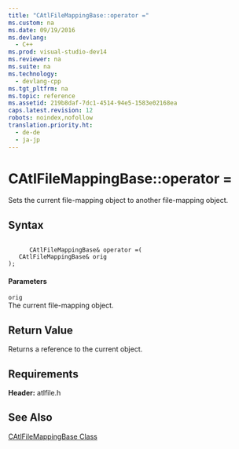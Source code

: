 ```yaml
---
title: "CAtlFileMappingBase::operator ="
ms.custom: na
ms.date: 09/19/2016
ms.devlang: 
  - C++
ms.prod: visual-studio-dev14
ms.reviewer: na
ms.suite: na
ms.technology: 
  - devlang-cpp
ms.tgt_pltfrm: na
ms.topic: reference
ms.assetid: 219b8daf-7dc1-4514-94e5-1583e02168ea
caps.latest.revision: 12
robots: noindex,nofollow
translation.priority.ht: 
  - de-de
  - ja-jp
---
```

# CAtlFileMappingBase::operator =
Sets the current file-mapping object to another file-mapping object.  
  
## Syntax  
  
```  
  
      CAtlFileMappingBase& operator =(  
   CAtlFileMappingBase& orig   
);  
```  
  
#### Parameters  
 `orig`  
 The current file-mapping object.  
  
## Return Value  
 Returns a reference to the current object.  
  
## Requirements  
 **Header:** atlfile.h  
  
## See Also  
 [CAtlFileMappingBase Class](../vs140/CAtlFileMappingBase-Class.md)